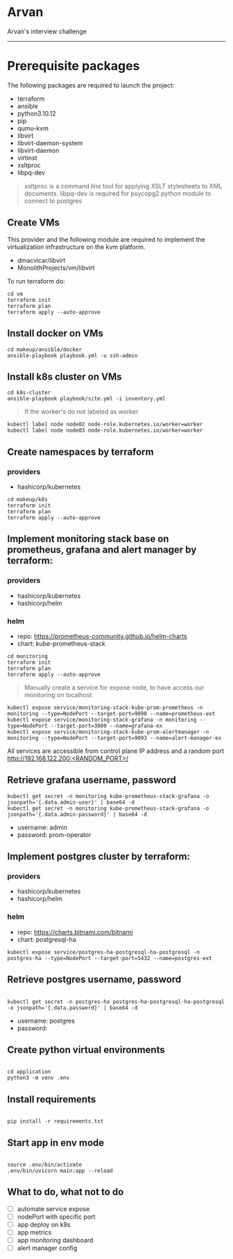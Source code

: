 # Arvan

Arvan's interview challenge

---

# Prerequisite packages

The following packages are required to launch the project:

- terraform
- ansible
- python3.10.12
- pip
- qumu-kvm
- libvirt
- libvirt-daemon-system
- libvirt-daemon
- virtinst
- xsltproc
- libpq-dev

> xsltproc is a command line tool for applying XSLT stylesheets to XML documents.
> libpq-dev is required for psycopg2 python module to connect to postgres

## Create VMs

This provider and the following module are required to implement the virtualization infrastructure on the kvm platform.

- dmacvicar/libvirt
- MonolithProjects/vm/libvirt

To run terraform do:

```
cd vm
terraform init
terraform plan
terraform apply --auto-approve
```

## Install docker on VMs

```
cd makeup/ansible/docker
ansible-playbook playbook.yml -u ssh-admin
```

## Install k8s cluster on VMs

```
cd k8s-cluster
ansible-playbook playbook/site.yml -i inventory.yml
```

> If the worker's do not labeled as worker

```
kubectl label node node02 node-role.kubernetes.io/worker=worker
kubectl label node node03 node-role.kubernetes.io/worker=worker
```

## Create namespaces by terraform

### providers

- hashicorp/kubernetes

```
cd makeup/k8s
terraform init
terraform plan
terraform apply --auto-approve
```

## Implement monitoring stack base on prometheus, grafana and alert manager by terraform:

### providers

- hashicorp/kubernetes
- hashicorp/helm

### helm

- repo: https://prometheus-community.github.io/helm-charts
- chart: kube-prometheus-stack

```
cd monitoring
terraform init
terraform plan
terraform apply --auto-approve
```

> Manually create a service for expose node, to have access our monitoring on localhost

```
kubectl expose service/monitoring-stack-kube-prom-prometheus -n monitoring --type=NodePort --target-port=9090 --name=prometheus-ext
kubectl expose service/monitoring-stack-grafana -n monitoring --type=NodePort --target-port=3000 --name=grafana-ex
kubectl expose service/monitoring-stack-kube-prom-alertmanager -n monitoring --type=NodePort --target-port=9093 --name=alert-manager-ex
```

All services are accessible from control plane IP address and a random port
http://192.168.122.200:<RANDOM_PORT>/

## Retrieve grafana username, password

```
kubectl get secret -n monitoring kube-prometheus-stack-grafana -o jsonpath='{.data.admin-user}' | base64 -d
kubectl get secret -n monitoring kube-prometheus-stack-grafana -o jsonpath='{.data.admin-password}' | base64 -d
```

- username: admin
- password: prom-operator

## Implement postgres cluster by terraform:

### providers

- hashicorp/kubernetes
- hashicorp/helm

### helm

- repo: https://charts.bitnami.com/bitnami
- chart: postgresql-ha

```
kubectl expose service/postgres-ha-postgresql-ha-postgresql -n postgres-ha --type=NodePort --target-port=5432 --name=postgres-ext
```

## Retrieve postgres username, password

```

kubectl get secret -n postgres-ha postgres-ha-postgresql-ha-postgresql -o jsonpath='{.data.password}' | base64 -d

```

- username: postgres
- password:

## Create python virtual environments

```

cd application
python3 -m venv .env

```

## Install requirements

```

pip install -r requirements.txt

```

## Start app in env mode

```

source .env/bin/activate
.env/bin/uvicorn main:app --reload

```

## What to do, what not to do

- [ ] automate service expose
- [ ] nodePort with specific port
- [ ] app deploy on k8s
- [ ] app metrics
- [ ] app monitoring dashboard
- [ ] alert manager config

```

```
